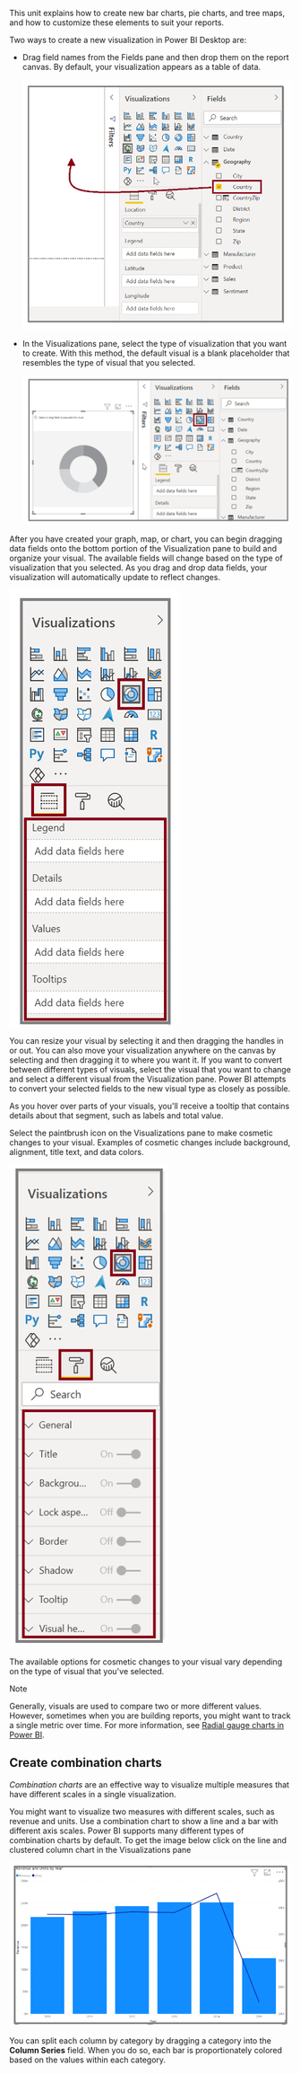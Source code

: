 This unit explains how to create new bar charts, pie charts, and tree maps, and how to customize these elements to suit your reports.

Two ways to create a new visualization in Power BI Desktop are:

* Drag field names from the Fields pane and then drop them on the report canvas. By default, your visualization appears as a table of data. 
  
  ![Drag the "Country" field onto the canvas to create a visual.](../media/02-power-bi-desktop-drag-visual.png)
* In the Visualizations pane, select the type of visualization that you want to create. With this method, the default visual is a blank placeholder that resembles the type of visual that you selected.
  
  ![Screenshot of a visual selected on the Visualizations pane.](../media/02-power-bi-desktop-select-visual.png)

After you have created your graph, map, or chart, you can begin dragging data fields onto the bottom portion of the Visualization pane to build and organize your visual. The available fields will change based on the type of visualization that you selected. As you drag and drop data fields, your visualization will automatically update to reflect changes.

  ![Screenshot of the Visualizations options.](../media/02-power-bi-desktop-visual-options.png)

You can resize your visual by selecting it and then dragging the handles in or out. You can also move your visualization anywhere on the canvas by selecting and then dragging it to where you want it. If you want to convert between different types of visuals, select the visual that you want to change and select a different visual from the Visualization pane. Power BI attempts to convert your selected fields to the new visual type as closely as possible.

As you hover over parts of your visuals, you'll receive a tooltip that contains details about that segment, such as labels and total value.

Select the paintbrush icon on the Visualizations pane to make cosmetic changes to your visual. Examples of cosmetic changes include background, alignment, title text, and data colors.

  ![Screenshot of the Visualizations format pane.](../media/02-power-bi-desktop-visual-format.png)

The available options for cosmetic changes to your visual vary depending on the type of visual that you've selected.

> [!NOTE] 
> Generally, visuals are used to compare two or more different values. However, sometimes when you are building reports, you might want to track a single metric over time. For more information, see [Radial gauge charts in Power BI](/power-bi/visuals/power-bi-visualization-radial-gauge-charts?azure-portal=true). 

## Create combination charts
*Combination charts* are an effective way to visualize multiple measures that have different scales in a single visualization.

You might want to visualize two measures with different scales, such as revenue and units. Use a combination chart to show a line and a bar with different axis scales. Power BI supports many different types of combination charts by default. To get the image below click on the line and clustered column chart in the Visualizations pane

![Image of a line and bar chart combined in the same visual.](../media/3-3-1.png)

You can split each column by category by dragging a category into the **Column Series** field. When you do so, each bar is proportionately colored based on the values within each category.

